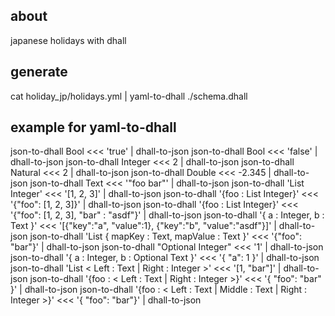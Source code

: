 ## about
japanese holidays with dhall

## generate
cat holiday_jp/holidays.yml | yaml-to-dhall ./schema.dhall

## example for yaml-to-dhall

json-to-dhall Bool <<< 'true' | dhall-to-json
json-to-dhall Bool <<< 'false' | dhall-to-json
json-to-dhall Integer <<< 2 | dhall-to-json
json-to-dhall Natural <<< 2 | dhall-to-json
json-to-dhall Double <<< -2.345 | dhall-to-json
json-to-dhall Text <<< '"foo bar"' | dhall-to-json
json-to-dhall 'List Integer' <<< '[1, 2, 3]' | dhall-to-json
json-to-dhall '{foo : List Integer}' <<< '{"foo": [1, 2, 3]}' | dhall-to-json
json-to-dhall '{foo : List Integer}' <<< '{"foo": [1, 2, 3], "bar" : "asdf"}' | dhall-to-json
json-to-dhall '{ a : Integer, b : Text }' <<< '[{"key":"a", "value":1}, {"key":"b", "value":"asdf"}]' | dhall-to-json
json-to-dhall 'List { mapKey : Text, mapValue : Text }' <<< '{"foo": "bar"}' | dhall-to-json
json-to-dhall "Optional Integer" <<< '1' | dhall-to-json
json-to-dhall '{ a : Integer, b : Optional Text }' <<< '{ "a": 1 }' | dhall-to-json
json-to-dhall 'List < Left : Text | Right : Integer >' <<< '[1, "bar"]' | dhall-to-json
json-to-dhall '{foo : < Left : Text | Right : Integer >}' <<< '{ "foo": "bar" }' | dhall-to-json
json-to-dhall '{foo : < Left : Text | Middle : Text | Right : Integer >}' <<< '{ "foo": "bar"}' | dhall-to-json
